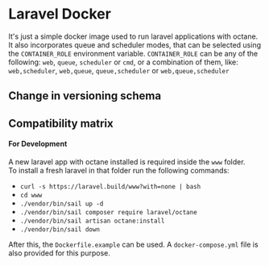 # Laravel Docker

It's just a simple docker image used to run laravel applications with octane. \
It also incorporates queue and scheduler modes, that can be selected using the `CONTAINER_ROLE` environment variable.
`CONTAINER_ROLE` can be any of the following: `web`, `queue`, `scheduler` or `cmd`, or a combination of them, like: `web,scheduler`, `web,queue`, `queue,scheduler` or `web,queue,scheduler`

## Change in versioning schema


## Compatibility matrix


#### For Development
A new laravel app with octane installed is required inside the `www` folder. \
To install a fresh laravel in that folder run the following commands:

- `curl -s https://laravel.build/www?with=none | bash`
- `cd www`
- `./vendor/bin/sail up -d`
- `./vendor/bin/sail composer require laravel/octane`
- `./vendor/bin/sail artisan octane:install`
- `./vendor/bin/sail down`

After this, the `Dockerfile.example` can be used. A `docker-compose.yml` file is also provided for this purpose.